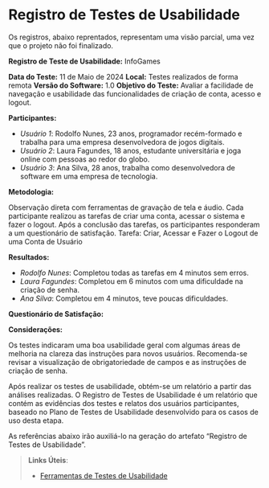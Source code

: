 # Registro de Testes de Usabilidade

Os registros, abaixo reprentados, representam uma visão parcial, uma vez que o projeto não foi finalizado.

__Registro de Teste de Usabilidade:__ InfoGames

__Data do Teste:__ 11 de Maio de 2024
__Local:__ Testes realizados de forma remota
__Versão do Software:__ 1.0
__Objetivo do Teste:__ Avaliar a facilidade de navegação e usabilidade das funcionalidades de criação de conta, acesso e logout.

__Participantes:__

* _Usuário 1_: Rodolfo Nunes, 23 anos, programador recém-formado e trabalha para uma empresa desenvolvedora de jogos digitais.
* _Usuário 2_: Laura Fagundes, 18 anos, estudante universitária e joga online com pessoas ao redor do globo.
* _Usuário 3_: Ana Silva, 28 anos, trabalha como desenvolvedora de software em uma empresa de tecnologia.


__Metodologia:__

Observação direta com ferramentas de gravação de tela e áudio. Cada participante realizou as tarefas de criar uma conta, acessar o sistema e fazer o logout. Após a conclusão das tarefas, os participantes responderam a um questionário de satisfação.
Tarefa: Criar, Acessar e Fazer o Logout de uma Conta de Usuário

__Resultados:__

* _Rodolfo Nunes_: Completou todas as tarefas em 4 minutos sem erros.
* _Laura Fagundes_: Completou em 6 minutos com uma dificuldade na criação de senha.
* _Ana Silva_: Completou em 4 minutos, teve poucas dificuldades.


__Questionário de Satisfação:__

__Considerações:__

Os testes indicaram uma boa usabilidade geral com algumas áreas de melhoria na clareza das instruções para novos usuários. Recomenda-se revisar a visualização de obrigatoriedade de campos e as instruções de criação de senha.



Após realizar os testes de usabilidade, obtém-se um relatório a partir das análises realizadas. O Registro de Testes de Usabilidade é um relatório que contém as evidências dos testes e relatos dos usuários participantes, baseado no Plano de Testes de Usabilidade desenvolvido para os casos de uso desta etapa.

As referências abaixo irão auxiliá-lo na geração do artefato “Registro de Testes de Usabilidade”.

> **Links Úteis**:
> - [Ferramentas de Testes de Usabilidade](https://www.usability.gov/how-to-and-tools/resources/templates.html)
